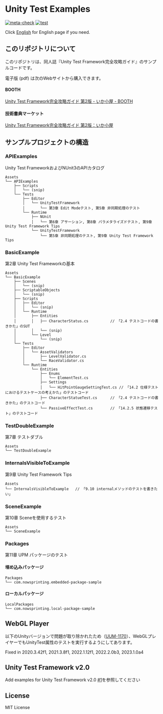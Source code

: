 # Unity Test Examples

[![meta-check](https://github.com/nowsprinting/UnityTestExamples/actions/workflows/metacheck.yml/badge.svg)](https://github.com/nowsprinting/UnityTestExamples/actions/workflows/metacheck.yml)
[![test](https://github.com/nowsprinting/UnityTestExamples/actions/workflows/test.yml/badge.svg)](https://github.com/nowsprinting/UnityTestExamples/actions/workflows/test.yml)

Click [English](./README_en.md) for English page if you need.



## このリポジトリについて

このリポジトリは、同人誌『Unity Test Framework完全攻略ガイド』のサンプルコードです。

電子版 (pdf) は次のWebサイトから購入できます。

#### BOOTH
[Unity Test Framework完全攻略ガイド 第2版 - いか小屋 - BOOTH](https://ikagoya.booth.pm/items/3139036)

#### 技術書典マーケット
[Unity Test Framework完全攻略ガイド 第2版：いか小屋](https://techbookfest.org/product/5936401533108224)



## サンプルプロジェクトの構造

### APIExamples

Unity Test FrameworkおよびNUnit3のAPIカタログ

```
Assets
└── APIExamples
    ├── Scripts
    │   └── (snip)
    └── Tests
        ├── Editor
        │   └── UnityTestFramework
        │       └── 第3章 Edit Modeテスト, 第5章 非同期処理のテスト
        └── Runtime
            ├── NUnit
            │   └── 第6章 アサーション, 第8章 パラメタライズドテスト, 第9章 Unity Test Framework Tips
            └── UnityTestFramework
                └── 第5章 非同期処理のテスト, 第9章 Unity Test Framework Tips
```

### BasicExample

第2章 Unity Test Frameworkの基本

```
Assets
└── BasicExample
    ├── Scenes
    │   └── (snip)
    ├── ScriptableObjects
    │   └── (snip)
    ├── Scripts
    │   ├── Editor
    │   │   └── (snip)
    │   └── Runtime
    │       ├── Entities
    │       │   ├── CharacterStatus.cs          // 「2.4 テストコードの書きかた」のSUT
    │       │   └── (snip)
    │       └── Level
    │           └── (snip)
    └── Tests
        ├── Editor
        │   └── AssetValidators
        │       ├── LevelValidator.cs
        │       └── RaceValidator.cs
        └── Runtime
            └── Entities
                ├── Enums
                │   └── ElementTest.cs
                ├── Settings
                │   └── HitPointGaugeSettingTest.cs // 「14.2 仕様テストにおけるテストケースの考えかた」のテストコード
                ├── CharacterStatueTest.cs      // 「2.4 テストコードの書きかた」のテストコード
                └── PassiveEffectTest.cs        // 「14.2.5 状態遷移テスト」のテストコード
```

### TestDoubleExample

第7章 テストダブル

```
Assets
└── TestDoubleExample
```

### InternalsVisibleToExample

第9章 Unity Test Framework Tips

```
Assets
└── InternalsVisibleToExample   // 「9.10 internalメソッドのテストを書きたい」
```

### SceneExample

第10章 Sceneを使用するテスト

```
Assets
└── SceneExample
```

### Packages

第11章 UPM パッケージのテスト

#### 埋め込みパッケージ

```
Packages
└── com.nowsprinting.embedded-package-sample
```

#### ローカルパッケージ

```
LocalPackages
└── com.nowsprinting.local-package-sample
```



## WebGL Player

以下のUnityバージョンで問題が取り除かれたため（[UUM-1170](https://issuetracker.unity3d.com/issues/webgl-chrome-the-message-header-is-corrupted-and-for-security-reasons-connection-will-be-terminated-dot-errors)）、WebGLプレイヤーでもUnityTest属性のテストを実行するようにしてあります。

Fixed in 2020.3.42f1, 2021.3.8f1, 2022.1.12f1, 2022.2.0b3, 2023.1.0a4



## Unity Test Framework v2.0

Add examples for Unity Test Framework v2.0 [#1](https://github.com/nowsprinting/UnityTestExamples/pull/1)を参照してください



## License

MIT License
